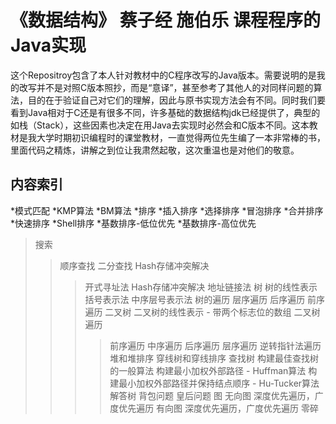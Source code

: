 # 《数据结构》 蔡子经 施伯乐 课程程序的Java实现
这个Repositroy包含了本人针对教材中的C程序改写的Java版本。需要说明的是我的改写并不是对照C版本照抄，而是“意译”，甚至参考了其他人的对同样问题的算法，目的在于验证自己对它们的理解，因此与原书实现方法会有不同。同时我们要看到Java相对于C还是有很多不同，许多基础的数据结构jdk已经提供了，典型的如栈（Stack），这些因素也决定在用Java去实现时必然会和C版本不同。这本教材是我大学时期初识编程时的课堂教材，一直觉得两位先生编了一本非常棒的书，里面代码之精炼，讲解之到位让我肃然起敬，这次重温也是对他们的敬意。

内容索引
-----
*模式匹配
	*KMP算法
	*BM算法
*排序
	*插入排序
	*选择排序
	*冒泡排序
	*合并排序
	*快速排序
	*Shell排序
	*基数排序-低位优先
	*基数排序-高位优先
>搜索
>>顺序查找
>>二分查找
>>Hash存储冲突解决
>>>开式寻址法
>>Hash存储冲突解决
>>>地址链接法
>树
>>树的线性表示
>>>括号表示法
>>>中序层号表示法
>>树的遍历
>>>层序遍历
>>>后序遍历
>>>前序遍历
>>二叉树
>>>二叉树的线性表示 - 带两个标志位的数组
>>>二叉树遍历
>>>>前序遍历
>>>>中序遍历
>>>>后序遍历
>>>>层序遍历
>>>>逆转指针法遍历
>>>堆和堆排序
>>>穿线树和穿线排序
>>>查找树
>>>>构建最佳查找树的一般算法
>>>>构建最小加权外部路径 - Huffman算法
>>>>构建最小加权外部路径并保持结点顺序 - Hu-Tucker算法
>>解答树
>>>背包问题
>>>皇后问题
>图
>>无向图
>>>深度优先遍历，广度优先遍历
>>有向图
>>>深度优先遍历，广度优先遍历
>零碎

